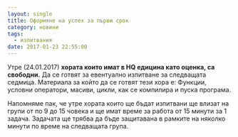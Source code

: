```yaml
---
layout: single
title: Оформяне на успех за първи срок
category: новини
tags:
  - изпитвания
date: 2017-01-23 22:55:00
---
```


Утре (24.01.2017) **хората които имат в HQ едицина като оценка, са свободни.**
Да се готвят за евентуално изпитване за следващата седмица. Материала за който да
се готвят тези хора е: Функции, условни оператори, масиви, цикли, как се
компилира и пуска програма.

Напомняме пак, че утре хората които ще бъдат изпитвани ще влизат на групи от по 9
до 15 човека и ще имат време за работа от 15 минути за 1 задача. Задачата ще трябва
да бъде защитавана в рамките на няколко минути по време на следващата група.
